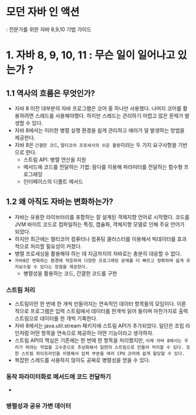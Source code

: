 # 모던 자바 인 액션  
: 전문가를 위한 자바 8,9,10 기법 가이드 

# 1. 자바 8, 9, 10, 11 : 무슨 일이 일어나고 있는가 ? 
## 1.1 역사의 흐름은 무엇인가?
- 자바 8 이전 대부분의 자바 프로그램은 코어 중 하나만 사용했다. 나머지 코어를 활용하려면 스레드를 사용해야했다. 하지만 스레드는 관리하기 어렵고 많은 문제가 발생할 수 있다. 
- 자바 8에서는 이러한 병렬 실행 환경을 쉽게 관리하고 에러가 덜 발생하는 방법을 제공한다.  
- 자바 8은 `간결한 코드`, `멀티코어 프로세서의 쉬운 활용`이라는 두 가지 요구사항을 기반으로 한다.
  + 스트림 API: 병렬 연산을 지원 
  + 메서드에 코드를 전달하는 기법: 람다를 이용해 파라미터를 전달하는 함수형 프로그래밍  
  + 인터페이스의 디폴트 메서드 
  
## 1.2 왜 아직도 자바는 변화하는가? 
- 자바는 유용한 라이브러리를 포함하는 잘 설계된 객체지향 언어로 시작했다. 코드를 JVM 바이트 코드로 컴파일하는 특징, 캡슐화, 객체지향 모델로 인해 주요 언어가 되었다.  
- 하지만 최근에는 멀티코어 컴퓨터나 컴퓨팅 클러스터를 이용해서 빅데이터를 효과적으로 처리할 필요성이 커졌다.
- 병렬 프로세싱을 활용해야 하는 데 지금까지의 자바로는 충분히 대응할 수 없다.   
- `자바8은 변화하는 환경에 적응하여 다양한 프로그래밍 문제를 더 빠르고 정확하며 쉽게 유지보수할 수 있다는 장점을 제공한다.` 
  + 병렬성을 활용하는 코드, 간결한 코드를 구현
  
### 스트림 처리 
- 스트림이란 한 번에 한 개씩 만들어지는 연속적인 데이터 항목들의 모임이다. 이론적으로 프로그램은 입력 스트림에서 데이터를 한개씩 읽어 들이며 마찬가지로 출력 스트림으로 데이터를 한 개씩 기록한다. 
- 자바 8에서는 java.util.stream 패키지에 스트림 API가 추가되었다. 일단은 조립 라인처럼 어떤 항목을 연속으로 제공하는 어떤 기능이라고 생각하자. 
- 스트림 API의 핵심은 기존에는 한 번에 한 항목을 처리했지만, `이제 자바 8에서는 우리가 하려는 작업을 고수준으로 추상화해서 일련의 스트림으로 만들어 처리할 수 있다. 또한 스트림 파이프라인을 이용해서 입력 부분을 여러 CPU 코어에 쉽게 할당할 수 있다.` 
- 복잡한 스레드를 사용하지 않아도 공짜로 병렬성을 얻을 수 있다.   

### 동작 파라미터화로 메서드에 코드 전달하기 
- 

### 병렬성과 공유 가변 데이터  
  